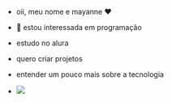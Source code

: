 - oii, meu nome e mayanne ♥️
- 👀 estou interessada em programação 
- estudo no alura
- quero criar projetos
- entender um pouco mais sobre a tecnologia

- ![](https://images.app.goo.gl/KrZRneDisgP4QgZv7)

